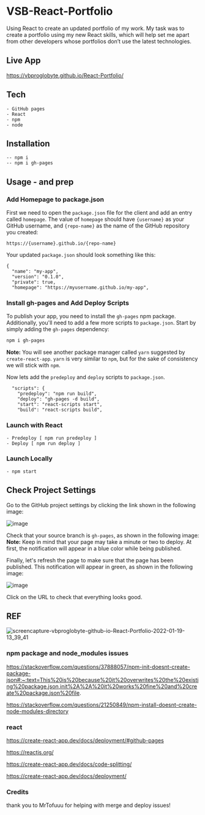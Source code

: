 # VSB-React-Portfolio
Using React to create an updated portfolio of my work.
My task was to create a portfolio using my new React skills, which will help set me apart from other developers whose portfolios don’t use the latest technologies. 
## Live App
https://vbproglobyte.github.io/React-Portfolio/

## Tech

    - GitHub pages
    - React
    - npm
    - node

## Installation
    
    -- npm i
    -- npm i gh-pages

## Usage - and prep
### Add Homepage to package.json

First we need to open the `package.json` file for the client and add an entry called `homepage`. The value of `homepage` should have `{username}` as your GitHub username, and `{repo-name}` as the name of the GitHub repository you created: 

```
https://{username}.github.io/{repo-name}
```

Your updated `package.json` should look something like this:

```text
{
  "name": "my-app",
  "version": "0.1.0",
  "private": true,
  "homepage": "https://myusername.github.io/my-app",
```

### Install gh-pages and Add Deploy Scripts

To publish your app, you need to install the `gh-pages` npm package. Additionally, you'll need to add a few more scripts to `package.json`. Start by simply adding the `gh-pages` dependency:

```sh
npm i gh-pages
```
**Note:** You will see another package manager called `yarn` suggested by `create-react-app`. `yarn` is very similar to `npm`, but for the sake of consistency we will stick with `npm`.

Now lets add the `predeploy` and `deploy` scripts to `package.json`. 

```text
  "scripts": {
    "predeploy": "npm run build",
    "deploy": "gh-pages -d build",
    "start": "react-scripts start",
    "build": "react-scripts build",
```

### Launch with React
    - Predeploy [ npm run predeploy ]
    - Deploy [ npm run deploy ]
### Launch Locally
    - npm start

## Check Project Settings

Go to the GitHub project settings by clicking the link shown in the following image:

![image](https://user-images.githubusercontent.com/83515305/150202639-4b039e9a-e2ef-40d1-800b-14f91f6c0250.png)


Check that your source branch is `gh-pages`, as shown in the following image:
**Note:** Keep in mind that your page may take a minute or two to deploy. At first, the notification will appear in a blue color while being published.

Finally, let's refresh the page to make sure that the page has been published. This notification will appear in green, as shown in the following image:

![image](https://user-images.githubusercontent.com/83515305/150202777-15ad10fe-5cb9-4641-81e1-9a2b161b490b.png)


Click on the URL to check that everything looks good.

## REF

![screencapture-vbproglobyte-github-io-React-Portfolio-2022-01-19-13_39_41](https://user-images.githubusercontent.com/83515305/150202054-fd0add05-09ea-47a0-847b-dd27a02f6174.png)


### npm package and node_modules issues 
https://stackoverflow.com/questions/37888057/npm-init-doesnt-create-package-json#:~:text=This%20is%20because%20it%20overwrites%20the%20existing%20package.json,init%2A%2A%20it%20works%20fine%20and%20create%20package.json%20file.

https://stackoverflow.com/questions/21250849/npm-install-doesnt-create-node-modules-directory

### react
https://create-react-app.dev/docs/deployment/#github-pages

https://reactjs.org/

https://create-react-app.dev/docs/code-splitting/

https://create-react-app.dev/docs/deployment/

### Credits 
thank you to MrTofuuu for helping with merge and deploy issues!
